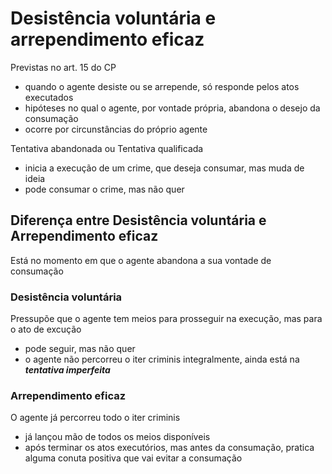 # Desistência voluntária e arrependimento eficaz
Previstas no art. 15 do CP
- quando o agente desiste ou se arrepende, só responde pelos atos executados
- hipóteses no qual o agente, por vontade própria, abandona o desejo da consumação
- ocorre por circunstâncias do próprio agente

Tentativa abandonada ou Tentativa qualificada
- inicia a execução de um crime, que deseja consumar, mas muda de ideia
- pode consumar o crime, mas não quer

## Diferença entre Desistência voluntária e Arrependimento eficaz
Está no momento em que o agente abandona a sua vontade de consumação

### Desistência voluntária
Pressupõe que o agente tem meios para prosseguir na execução, mas para o ato de excução
- pode seguir, mas não quer
- o agente não percorreu o iter criminis integralmente, ainda está na **_tentativa imperfeita_**

### Arrependimento eficaz
O agente já percorreu todo o iter criminis
- já lançou mão de todos os meios disponíveis
- após terminar os atos executórios, mas antes da consumação, pratica alguma conuta positiva que vai evitar a consumação


